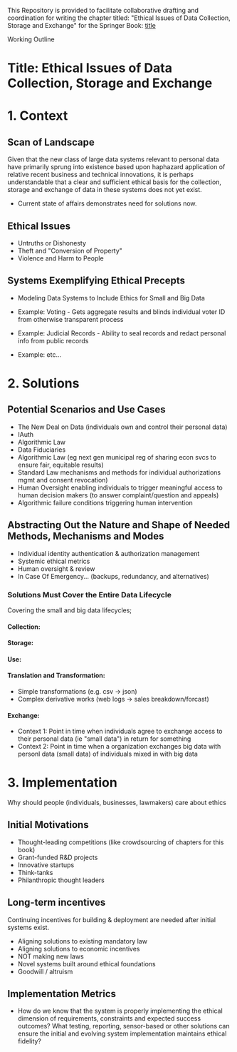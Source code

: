 This Repository is provided to facilitate collaborative drafting and coordination for writing the chapter titled: "Ethical Issues of Data Collection, Storage and Exchange" for the Springer Book: [title](http://www.example.org/)

Working Outline

# Title: Ethical Issues of Data Collection, Storage and Exchange

# 1. Context



## Scan of Landscape

Given that the new class of large data systems relevant to personal data have primarily sprung into existence based upon haphazard application of relative recent business and technical innovations, it is perhaps understandable that a clear and sufficient ethical basis for the collection, storage and exchange of data in these systems does not yet exist.

* Current state of affairs demonstrates need for solutions now.

## Ethical Issues
* Untruths or Dishonesty 
* Theft and "Conversion of Property" 
* Violence and Harm to People


## Systems Exemplifying Ethical Precepts

* Modeling Data Systems to Include Ethics for Small and Big Data

* Example: Voting - Gets aggregate results and blinds individual voter ID from otherwise transparent process
* Example: Judicial Records - Ability to seal records and redact personal info from public records
* Example: etc...

# 2. Solutions

## Potential Scenarios and Use Cases

* The New Deal on Data (individuals own and control their personal data)
* IAuth
* Algorithmic Law
* Data Fiduciaries
* Algorithmic Law (eg next gen municipal reg of sharing econ svcs to ensure fair, equitable results)
* Standard Law mechanisms and methods for individual authorizations mgmt and consent revocation)
* Human Oversight enabling individuals to trigger meaningful access to human decision makers (to answer complaint/question and appeals)
* Algorithmic failure conditions triggering human intervention

## Abstracting Out the Nature and Shape of Needed Methods, Mechanisms and Modes 

* Individual identity authentication & authorization management
* Systemic ethical metrics 
* Human oversight & review
* In Case Of Emergency... (backups, redundancy, and alternatives)

### Solutions Must Cover the Entire Data Lifecycle

Covering the small and big data lifecycles;

#### Collection:

#### Storage:

#### Use:

#### Translation and Transformation:
* Simple transformations (e.g. csv -> json)
* Complex derivative works (web logs -> sales breakdown/forcast)

#### Exchange: 

* Context 1: Point in time when individuals agree to exchange access to their personal data (ie "small data") in return for something 
* Context 2: Point in time when a organization exchanges big data with personl data (small data) of individuals mixed in with big data

# 3. Implementation 

Why should people (individuals, businesses, lawmakers) care about ethics

##  Initial Motivations

* Thought-leading competitions (like crowdsourcing of chapters for this book)
* Grant-funded R&D projects
* Innovative startups
* Think-tanks
* Philanthropic thought leaders

## Long-term incentives

Continuing incentives for building & deployment are needed after initial systems exist.

* Aligning solutions to existing mandatory law
* Aligning solutions to economic incentives
* NOT making new laws
* Novel systems built around ethical foundations
* Goodwill / altruism

## Implementation Metrics 

* How do we know that the system is properly implementing the ethical dimension of requirements, constraints and expected success outcomes?  What testing, reporting, sensor-based or other solutions can ensure the initial and evolving system implementation maintains ethical fidelity?
